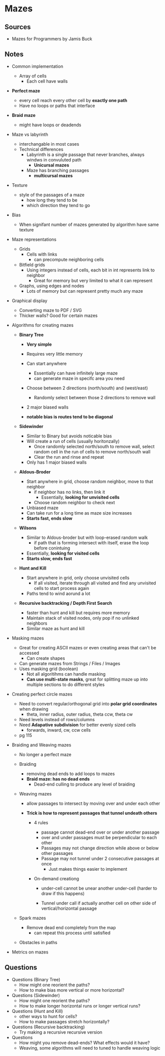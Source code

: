 # Mazes

## Sources

- Mazes for Programmers by Jamis Buck

## Notes

- Common implementation

  - Array of cells
    - Each cell have walls

- **Perfect maze**
  - every cell reach every other cell by **exactly one path**
  - Have no loops or paths that interface
- **Braid maze**

  - might have loops or deadends

- Maze vs labyrinth

  - interchangable in most cases
  - Technical differences
    - Labyrinth is a single passage that never branches, always windws in convuluted path
      - **Unicursal mazes**
    - Maze has branching passages
      - **multicursal mazes**

- Texture

  - style of the passages of a maze
    - how long they tend to be
    - which direction they tend to go

- Bias

  - When signifant number of mazes generated by algorithm have same texture

- Maze representations

  - Grids
    - Cells with links
      - can precompute neighboring cells
  - Bitfield grids
    - Using integers instead of cells, each bit in int represents link to neighbor
      - Great for memory but very limited to what it can represent
  - Graphs, using edges and nodes
    - Lots of memory but can represent pretty much any maze

- Graphical display

  - Converting maze to PDF / SVG
  - Thicker walls? Good for certain mazes

- Algorithms for creating mazes

  - **Binary Tree**

    - **Very simple**
    - Requires very little memory
    - Can start anywhere
      - Essentially can have infinitely large maze
      - can generate maze in specifc area you need
    - Choose between 2 directions (north/south) and (west/east)

      - Randomly select between those 2 directions to remove wall

    - 2 major biased walls
    - **notable bias is routes tend to be diagonal**

  - **Sidewinder**
    - Similar to Binary but avoids noticable bias
    - Will create a run of cells (usually horitonzally)
      - Once randomly selected north/south to remove wall, select random cell in the run of cells to remove north/south wall
      - Clear the run and rinse and repeat
    - Only has 1 major biased walls
  - **Aldous-Broder**
    - Start anywhere in grid, choose random neighbor, move to that neighbor
      - if neighbor has no links, then link it
        - Essentially, **looking for unvisited cells**
      - Choose random neighbor to check next
    - Unbiased maze
    - Can take run for a long time as maze size increases
    - **Starts fast, ends slow**
  - **Wilsons**
    - Similar to Aldous-broder but with loop-erased random walk
      - if path that is forming intersect with itself, erase the loop before conintuing
    - Essentially, **looking for visited cells**
    - **Starts slow, ends fast**
  - **Hunt and Kill**

    - Start anywhere in grid, only choose unvisited cells
      - If all visited, iterate through all visited and find any unvisited cells to start process again
    - Paths tend to wind aorund a lot

  - **Recursive backtracking / Depth First Search**
    - faster than hunt and kill but requires more memory
    - Maintain stack of visited nodes, only pop if no unlinked neighbors
    - Similar maze as hunt and kill

- Masking mazes
  - Great for creating ASCII mazes or even creating areas that can't be accessed
    - Can create shapes
  - Can generate mazes from Strings / Files / Images
  - Uses masking grid (boolean)
    - Not all algoritihms can handle masking
    - **Can use multi-state masks**, great for splitting maze up into multiple sections to do different styles
- Creating perfect circle mazes

  - Need to convert regular/orthogonal grid into **polar grid coordinates** when drawing
    - theta, inner radius, outer radius, theta ccw, theta cw
  - Need levels instead of rows/columns
  - Need **Adapative subdivision** for better evenly sized cells
    - forwards, inward, cw, ccw cells
  - pg 115

- Braiding and Weaving mazes

  - No longer a perfect maze

  - Braiding
    - removing dead ends to add loops to mazes
    - **Braid maze: has no dead ends**
      - Dead-end culling to produce any level of braiding
  - Weaving mazes

    - allow passages to intersect by moving over and under each other

    - **Trick is how to represent passages that tunnel undeath others**

      - 4 rules
        - passage cannot dead-end over or under another passage
        - over and under passages must be perpendicular to each other
        - Passages may not change direction while above or below other passages
        - Passage may not tunnel under 2 consecutive passages at once
          - Just makes things easier to implement
      - On-demand creationg

        - under-cell cannot be unear another under-cell (harder to draw if this happens)

        - Tunnel under call if actually another cell on other side of vertical/horizontal passage

  - Spark mazes
    - Remove dead end completely from the map
      - can repeat this process until satisfied
  - Obstacles in paths

- Metrics on mazes

## Questions

- Questions (Binary Tree)
  - How might one reorient the paths?
  - How to make bias more vertical or more horizontal?
- Questions (Sidewinder)
  - How might one reorient the paths?
  - How to make longer horizontal runs or longer vertical runs?
- Questions (Hunt and Kill)
  - other ways to hunt for cells?
  - How to make passages stretch horizontally?
- Questions (Recursive backtracking)
  - Try making a recursive recursive version
- Questions
  - How might you remove dead-ends? What effects would it have?
  - Weaving, some algorithms will need to tuned to handle weaving logic
